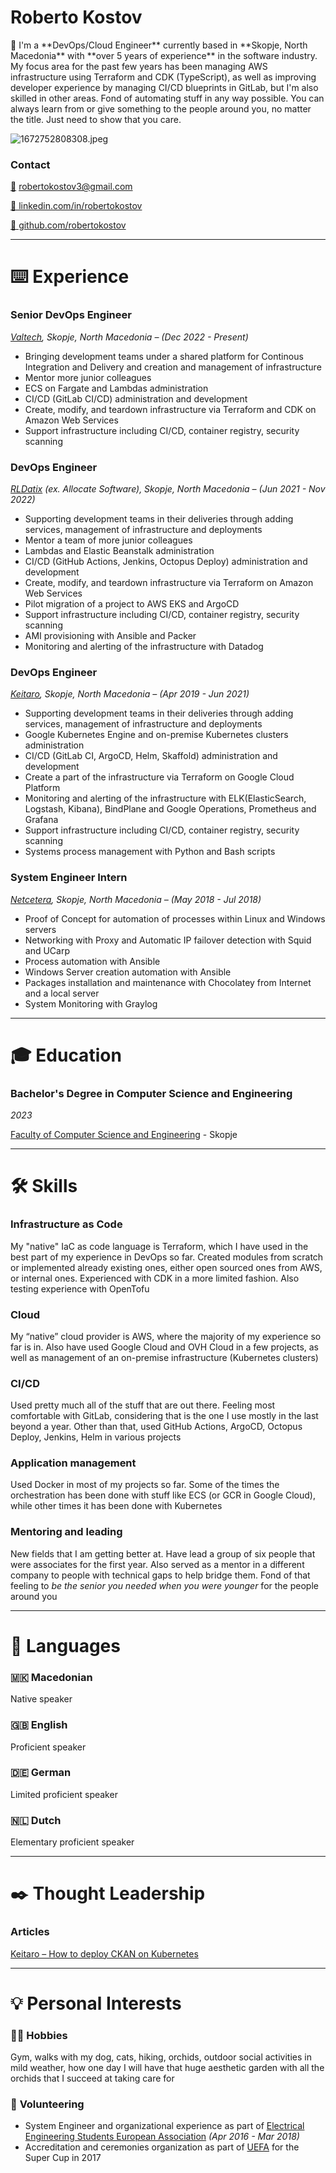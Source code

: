 # Roberto Kostov

<aside>
👋 I'm a **DevOps/Cloud Engineer** currently based in **Skopje, North Macedonia** with **over 5 years of experience** in the software industry. 
My focus area for the past few years has been managing AWS infrastructure using Terraform and CDK (TypeScript), as well as improving developer experience by managing CI/CD blueprints in GitLab, but I'm also skilled in other areas. Fond of automating stuff in any way possible. You can always learn from or give something to the people around you, no matter the title. Just need to show that you
care.

</aside>

![1672752808308.jpeg](img/1672752808308.jpeg)

### **Contact**

[📧](mailto:robertokostov3@gmail.com) robertokostov3@gmail.com

[🔗 linkedin.com/in/robertokostov](https://www.linkedin.com/in/robertokostov)

[👾 github.com/robertokostov](https://github.com/robertokostov)

---

# ⌨️ Experience

### Senior DevOps Engineer

*[Valtech](https://www.valtech.com/), Skopje, North Macedonia – (Dec 2022 - Present)*

- Bringing development teams under a shared platform for Continous Integration and Delivery and creation and management of infrastructure
- Mentor more junior colleagues
- ECS on Fargate and Lambdas administration
- CI/CD (GitLab CI/CD) administration and development
- Create, modify, and teardown infrastructure via Terraform and CDK on Amazon Web Services
- Support infrastructure including CI/CD, container registry, security scanning

### DevOps Engineer

*[RLDatix](https://rldatix.com/en-nam/) (ex. Allocate Software), Skopje, North Macedonia – (Jun 2021 - Nov 2022)*

- Supporting development teams in their deliveries through adding services, management of infrastructure and deployments
- Mentor a team of more junior colleagues
- Lambdas and Elastic Beanstalk administration
- CI/CD (GitHub Actions, Jenkins, Octopus Deploy) administration and development
- Create, modify, and teardown infrastructure via Terraform on Amazon Web Services
- Pilot migration of a project to AWS EKS and ArgoCD
- Support infrastructure including CI/CD, container registry, security scanning
- AMI provisioning with Ansible and Packer
- Monitoring and alerting of the infrastructure with Datadog

### DevOps Engineer

*[Keitaro](https://www.keitaro.com/), Skopje, North Macedonia – (Apr 2019 - Jun 2021)*

- Supporting development teams in their deliveries through adding services, management of infrastructure and deployments
- Google Kubernetes Engine and on-premise Kubernetes clusters administration
- CI/CD (GitLab CI, ArgoCD, Helm, Skaffold) administration and development
- Create a part of the infrastructure via Terraform on Google Cloud Platform
- Monitoring and alerting of the infrastructure with ELK(ElasticSearch, Logstash, Kibana), BindPlane and Google Operations, Prometheus and Grafana
- Support infrastructure including CI/CD, container registry, security scanning
- Systems process management with Python and Bash scripts

### System Engineer Intern

*[Netcetera](https://www.netcetera.com/home.html), Skopje, North Macedonia – (May 2018 - Jul 2018)*

- Proof of Concept for automation of processes within Linux and Windows servers
- Networking with Proxy and Automatic IP failover detection with Squid and UCarp
- Process automation with Ansible
- Windows Server creation automation with Ansible
- Packages installation and maintenance with Chocolatey from Internet and a local server
- System Monitoring with Graylog

---

# 🎓 Education

### **Bachelor's Degree in Computer Science and Engineering**

*2023*

[Faculty of Computer Science and Engineering](https://finki.ukim.mk/) - Skopje

---

# 🛠️ Skills

### Infrastructure as Code

My "native" IaC as code language is Terraform, which I have used in the best part of my experience in DevOps so far. Created modules from scratch or implemented already existing ones, either open sourced ones from AWS, or internal ones. Experienced with CDK in a more limited fashion. Also testing experience with OpenTofu

### Cloud

My “native” cloud provider is AWS, where the majority of my experience so far is in. Also have used Google Cloud and OVH Cloud in a few projects, as well as management of an on-premise infrastructure (Kubernetes clusters)

### CI/CD

Used pretty much all of the stuff that are out there. Feeling most comfortable with GitLab, considering that is the one I use mostly in the last beyond a year. Other than that, used GitHub Actions, ArgoCD, Octopus Deploy, Jenkins, Helm in various projects

### Application management

Used Docker in most of my projects so far. Some of the times the orchestration has been done with stuff like ECS (or GCR in Google Cloud), while other times it has been done with Kubernetes

### Mentoring and leading

New fields that I am getting better at. Have lead a group of six people that were associates for the first year. Also served as a mentor in a different company to people with technical gaps to help bridge them. Fond of that feeling to *be the senior you needed when you were younger* for the people around you

---

# 💬 Languages

### 🇲🇰 Macedonian

Native speaker

### 🇬🇧 English

Proficient speaker

### 🇩🇪 German

Limited proficient speaker

### 🇳🇱 Dutch

Elementary proficient speaker

---

# ✒️ Thought Leadership

### Articles

[Keitaro – How to deploy CKAN on Kubernetes](https://www.keitaro.com/insights/2021/03/28/how-to-deploy-ckan-on-kubernetes/)

---

# 💡 Personal Interests

### 🧗‍♂️ Hobbies

Gym, walks with my dog, cats, hiking, orchids, outdoor social activities in mild weather, how one day I will have that huge aesthetic garden with all the orchids that I succeed at taking care for

### 🧪 **Volunteering**

- System Engineer and organizational experience as part of [Electrical Engineering Students European Association](https://eestec.net/) *(Apr 2016 - Mar 2018)*
- Accreditation and ceremonies organization as part of [UEFA](https://www.uefa.com/) for the Super Cup in 2017
